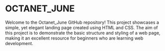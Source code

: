 # OCTANET_JUNE
Welcome to the Octanet_June GitHub repository! This project showcases a simple, yet elegant landing page created using HTML and CSS. The aim of this project is to demonstrate the basic structure and styling of a web page, making it an excellent resource for beginners who are learning web development.
